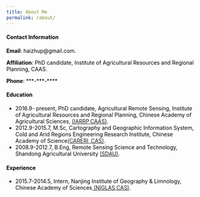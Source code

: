 ```yaml
---
title: About Me
permalink: /about/
---
```

<section class="content">
  <font color="black">
  <h4>Contact Information</h4>
    <p> <b>Email</b>: haizhup@gmail.com.</p> 
    <p><b>Affiliation</b>: PhD candidate, Institute of Agricultural Resources and Regional Planning, CAAS.</p> 
    <p><b>Phone</b>: ***-***-**** </p>
  
  <h4>Education</h4>
  <ul>
    <li> 2016.9- present, PhD candidate, Agricultural Remote Sensing, Institute of Agricultural Resources and Regional Planning, Chinese Academy of Agricultural Sciences, <a href="http://www.iarrp.cn/sites/IARRP/">(IARRP,CAAS)</a>.</li>
    <li> 2012.9-2015.7, M.Sc, Cartography and Geographic Information System, Cold and Arid Regions Engineering Research Institute, Chinese Academy of Science<a href="http://www.nieer.cas.cn/">(CARERI ,CAS)</a>.</li>
    <li> 2008.9-2012.7, B.Eng, Remote Sensing Science and Technology, Shandong Agricultural University <a href="http://www.sdau.edu.cn/">(SDAU)</a>.</li> 
  </ul>
  
  <h4>Experience</h4>
  <ul>
    <li> 2015.7-2014.5, Intern, Nanjing Institute of Geography & Limnology, Chinese Academy of Sciences<a href="http://www.niglas.ac.cn/"> (NIGLAS,CAS)</a>.</li>
  </ul>
  
  </font>
</section>
